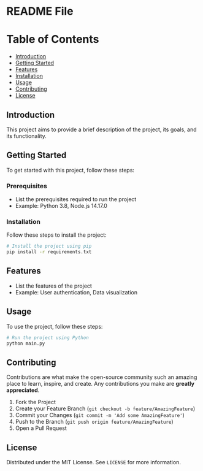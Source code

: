 # README File

Table of Contents
=================

* [Introduction](#introduction)
* [Getting Started](#getting-started)
* [Features](#features)
* [Installation](#installation)
* [Usage](#usage)
* [Contributing](#contributing)
* [License](#license)

## Introduction

This project aims to provide a brief description of the project, its goals, and its functionality.

## Getting Started

To get started with this project, follow these steps:

### Prerequisites

* List the prerequisites required to run the project
* Example: Python 3.8, Node.js 14.17.0

### Installation

Follow these steps to install the project:

```bash
# Install the project using pip
pip install -r requirements.txt
```

## Features

* List the features of the project
* Example: User authentication, Data visualization

## Usage

To use the project, follow these steps:

```bash
# Run the project using Python
python main.py
```

## Contributing

Contributions are what make the open-source community such an amazing place to learn, inspire, and create. Any contributions you make are **greatly appreciated**.

1. Fork the Project
2. Create your Feature Branch (`git checkout -b feature/AmazingFeature`)
3. Commit your Changes (`git commit -m 'Add some AmazingFeature'`)
4. Push to the Branch (`git push origin feature/AmazingFeature`)
5. Open a Pull Request

## License

Distributed under the MIT License. See `LICENSE` for more information.